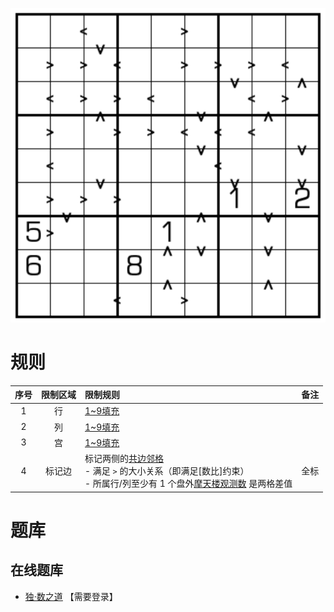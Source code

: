 ![](../../../images/sudoku/楼差楼数独.png)

# 规则
| 序号 | 限制区域 | 限制规则 | 备注 |
| :---: | :---: | :--- | :--- |
| 1 | 行 | [1~9填充] | |
| 2 | 列 | [1~9填充] | |
| 3 | 宫 | [1~9填充] | |
| 4 | 标记边 | 标记两侧的[共边邻格]<br/>- 满足 `>` 的大小关系（即满足[数比]约束）<br/>- 所属行/列至少有 1 个盘外[摩天楼观测数] 是两格差值 | 全标 |

# 题库

## 在线题库
- [独·数之道](http://www.sudokufans.org.cn/lx/game.index.php?type=lc) 【需要登录】

[1~9填充]: ../../../rules.md#1~9填充
[共边邻格]: ../../../rules.md#共边邻格
[摩天楼观测数]: ../../../rules.md#摩天楼观测数